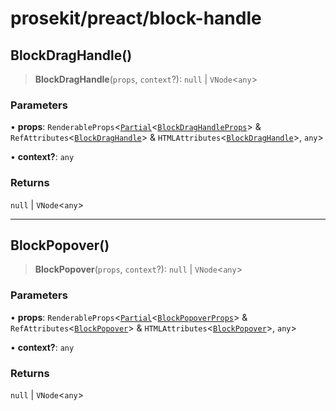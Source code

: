 # prosekit/preact/block-handle

<a id="BlockDragHandle" name="BlockDragHandle"></a>

## BlockDragHandle()

> **BlockDragHandle**(`props`, `context`?): `null` \| `VNode`\<`any`\>

### Parameters

• **props**: `RenderableProps`\<[`Partial`](https://www.typescriptlang.org/docs/handbook/utility-types.html#partialtype)\<[`BlockDragHandleProps`](../web/block-handle.md#BlockDragHandleProps)\> & `RefAttributes`\<[`BlockDragHandle`](../lit/block-handle.md#BlockDragHandle)\> & `HTMLAttributes`\<[`BlockDragHandle`](../lit/block-handle.md#BlockDragHandle)\>, `any`\>

• **context?**: `any`

### Returns

`null` \| `VNode`\<`any`\>

***

<a id="BlockPopover" name="BlockPopover"></a>

## BlockPopover()

> **BlockPopover**(`props`, `context`?): `null` \| `VNode`\<`any`\>

### Parameters

• **props**: `RenderableProps`\<[`Partial`](https://www.typescriptlang.org/docs/handbook/utility-types.html#partialtype)\<[`BlockPopoverProps`](../web/block-handle.md#BlockPopoverProps)\> & `RefAttributes`\<[`BlockPopover`](../lit/block-handle.md#BlockPopover)\> & `HTMLAttributes`\<[`BlockPopover`](../lit/block-handle.md#BlockPopover)\>, `any`\>

• **context?**: `any`

### Returns

`null` \| `VNode`\<`any`\>
